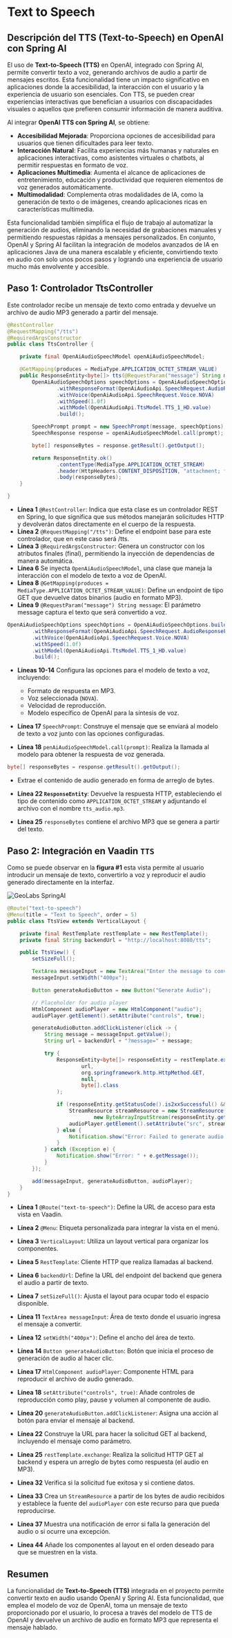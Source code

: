 # **Text to Speech**

## **Descripción del TTS (Text-to-Speech) en OpenAI con Spring AI**

El uso de **Text-to-Speech (TTS)** en OpenAI, integrado con Spring AI, permite convertir texto a voz, generando archivos de audio a partir de mensajes escritos. Esta funcionalidad tiene un impacto significativo en aplicaciones donde la accesibilidad, la interacción con el usuario y la experiencia de usuario son esenciales. Con TTS, se pueden crear experiencias interactivas que benefician a usuarios con discapacidades visuales o aquellos que prefieren consumir información de manera auditiva.

Al integrar **OpenAI TTS con Spring AI**, se obtiene:

- **Accesibilidad Mejorada**: Proporciona opciones de accesibilidad para usuarios que tienen dificultades para leer texto.
- **Interacción Natural**: Facilita experiencias más humanas y naturales en aplicaciones interactivas, como asistentes virtuales o chatbots, al permitir respuestas en formato de voz.
- **Aplicaciones Multimedia**: Aumenta el alcance de aplicaciones de entretenimiento, educación y productividad que requieren elementos de voz generados automáticamente.
- **Multimodalidad**: Complementa otras modalidades de IA, como la generación de texto o de imágenes, creando aplicaciones ricas en características multimedia.

Esta funcionalidad también simplifica el flujo de trabajo al automatizar la generación de audios, eliminando la necesidad de grabaciones manuales y permitiendo respuestas rápidas a mensajes personalizados. En conjunto, OpenAI y Spring AI facilitan la integración de modelos avanzados de IA en aplicaciones Java de una manera escalable y eficiente, convirtiendo texto en audio con solo unos pocos pasos y logrando una experiencia de usuario mucho más envolvente y accesible.

## **Paso 1: Controlador TtsController**

Este controlador recibe un mensaje de texto como entrada y devuelve un archivo de audio MP3 generado a partir del mensaje.

```java title="TtsController.java" linenums="1"
@RestController
@RequestMapping("/tts")
@RequiredArgsConstructor
public class TtsController {

    private final OpenAiAudioSpeechModel openAiAudioSpeechModel;

    @GetMapping(produces = MediaType.APPLICATION_OCTET_STREAM_VALUE)
    public ResponseEntity<byte[]> tts(@RequestParam("message") String message) throws Exception {
        OpenAiAudioSpeechOptions speechOptions = OpenAiAudioSpeechOptions.builder()
                .withResponseFormat(OpenAiAudioApi.SpeechRequest.AudioResponseFormat.MP3)
                .withVoice(OpenAiAudioApi.SpeechRequest.Voice.NOVA)
                .withSpeed(1.0f)
                .withModel(OpenAiAudioApi.TtsModel.TTS_1_HD.value)
                .build();

        SpeechPrompt prompt = new SpeechPrompt(message, speechOptions);
        SpeechResponse response = openAiAudioSpeechModel.call(prompt);

        byte[] responseBytes = response.getResult().getOutput();

        return ResponseEntity.ok()
                .contentType(MediaType.APPLICATION_OCTET_STREAM)
                .header(HttpHeaders.CONTENT_DISPOSITION, "attachment; filename=\"tts_audio.mp3\"")
                .body(responseBytes);
    }

}
```

- **Línea 1** `@RestController`: Indica que esta clase es un controlador REST en Spring, lo que significa que sus métodos manejarán solicitudes HTTP y devolverán datos directamente en el cuerpo de la respuesta.
- **Línea 2** `@RequestMapping("/tts")`: Define el endpoint base para este controlador, que en este caso será /tts.
- **Línea 3** `@RequiredArgsConstructor`: Genera un constructor con los atributos finales (final), permitiendo la inyección de dependencias de manera automática.
- **Línea 6** Se inyecta `OpenAiAudioSpeechModel`, una clase que maneja la interacción con el modelo de texto a voz de OpenAI.
- **Línea 8** `@GetMapping(produces = MediaType.APPLICATION_OCTET_STREAM_VALUE)`: Define un endpoint de tipo GET que devuelve datos binarios (audio en formato MP3).
- **Línea 9** `@RequestParam("message") String message`: El parámetro message captura el texto que será convertido a voz.

```java
OpenAiAudioSpeechOptions speechOptions = OpenAiAudioSpeechOptions.builder()
        .withResponseFormat(OpenAiAudioApi.SpeechRequest.AudioResponseFormat.MP3)
        .withVoice(OpenAiAudioApi.SpeechRequest.Voice.NOVA)
        .withSpeed(1.0f)
        .withModel(OpenAiAudioApi.TtsModel.TTS_1_HD.value)
        .build();
```

- **Líneas 10-14** Configura las opciones para el modelo de texto a voz, incluyendo:
    - Formato de respuesta en MP3.
    - Voz seleccionada (`NOVA`).
    - Velocidad de reproducción.
    - Modelo específico de OpenAI para la síntesis de voz.

- **Línea 17** `SpeechPrompt`: Construye el mensaje que se enviará al modelo de texto a voz junto con las opciones configuradas.
- **Línea 18** `penAiAudioSpeechModel.call(prompt)`: Realiza la llamada al modelo para obtener la respuesta de voz generada.

```java
byte[] responseBytes = response.getResult().getOutput();
```

- Extrae el contenido de audio generado en forma de arreglo de bytes.

- **Línea 22 `ResponseEntity`**: Devuelve la respuesta HTTP, estableciendo el tipo de contenido como `APPLICATION_OCTET_STREAM` y adjuntando el archivo con el nombre `tts_audio.mp3`.
- **Línea 25** `responseBytes` contiene el archivo MP3 que se genera a partir del texto.

## **Paso 2: Integración en Vaadin `TTS`**

Como se puede observar en la **figura #1** esta vista permite al usuario introducir un mensaje de texto, convertirlo a voz y reproducir el audio generado directamente en la interfaz.

![GeoLabs SpringAI](./files/SpringAI-09.png "GeoLabs SpringAI")

```java title="TtsController.java" linenums="1"
@Route("text-to-speech")
@Menu(title = "Text to Speech", order = 5)
public class TtsView extends VerticalLayout {

    private final RestTemplate restTemplate = new RestTemplate();
    private final String backendUrl = "http://localhost:8080/tts";

    public TtsView() {
        setSizeFull();

        TextArea messageInput = new TextArea("Enter the message to convert to speech:");
        messageInput.setWidth("400px");

        Button generateAudioButton = new Button("Generate Audio");

        // Placeholder for audio player
        HtmlComponent audioPlayer = new HtmlComponent("audio");
        audioPlayer.getElement().setAttribute("controls", true);

        generateAudioButton.addClickListener(click -> {
            String message = messageInput.getValue();
            String url = backendUrl + "?message=" + message;

            try {
                ResponseEntity<byte[]> responseEntity = restTemplate.exchange(
                        url,
                        org.springframework.http.HttpMethod.GET,
                        null,
                        byte[].class
                );

                if (responseEntity.getStatusCode().is2xxSuccessful() && responseEntity.getBody() != null) {
                    StreamResource streamResource = new StreamResource("tts_audio.mp3", () ->
                            new ByteArrayInputStream(responseEntity.getBody()));
                    audioPlayer.getElement().setAttribute("src", streamResource);
                } else {
                    Notification.show("Error: Failed to generate audio.");
                }
            } catch (Exception e) {
                Notification.show("Error: " + e.getMessage());
            }
        });

        add(messageInput, generateAudioButton, audioPlayer);
    }
}
```

- **Línea 1** `@Route("text-to-speech")`: Define la URL de acceso para esta vista en Vaadin.
- **Línea 2** `@Menu`: Etiqueta personalizada para integrar la vista en el menú.
- **Línea 3** `VerticalLayout`: Utiliza un layout vertical para organizar los componentes.

- **Línea 5** `RestTemplate`: Cliente HTTP que realiza llamadas al backend.
- **Línea 6** `backendUrl`: Define la URL del endpoint del backend que genera el audio a partir de texto.

- **Línea 7** `setSizeFull()`: Ajusta el layout para ocupar todo el espacio disponible.

- **Línea 11** `TextArea messageInput`: Área de texto donde el usuario ingresa el mensaje a convertir.
- **Línea 12** `setWidth("400px")`: Define el ancho del área de texto.

- **Línea 14** `Button generateAudioButton`: Botón que inicia el proceso de generación de audio al hacer clic.

- **Línea 17** `HtmlComponent audioPlayer`: Componente HTML para reproducir el archivo de audio generado.
- **Línea 18** `setAttribute("controls", true)`: Añade controles de reproducción como play, pause y volumen al componente de audio.

- **Línea 20** `generateAudioButton.addClickListener`: Asigna una acción al botón para enviar el mensaje al backend.
- **Línea 22** Construye la URL para hacer la solicitud GET al backend, incluyendo el mensaje como parámetro.

- **Línea 25** `restTemplate.exchange`: Realiza la solicitud HTTP GET al backend y espera un arreglo de bytes como respuesta (el audio en MP3).

- **Línea 32** Verifica si la solicitud fue exitosa y si contiene datos.
- **Línea 33** Crea un `StreamResource` a partir de los bytes de audio recibidos y establece la fuente del `audioPlayer` con este recurso para que pueda reproducirse.

- **Línea 37** Muestra una notificación de error si falla la generación del audio o si ocurre una excepción.

- **Línea 44** Añade los componentes al layout en el orden deseado para que se muestren en la vista.

## **Resumen**

La funcionalidad de **Text-to-Speech (TTS)** integrada en el proyecto permite convertir texto en audio usando OpenAI y Spring AI. Esta funcionalidad, que emplea el modelo de voz de OpenAI, toma un mensaje de texto proporcionado por el usuario, lo procesa a través del modelo de TTS de OpenAI y devuelve un archivo de audio en formato MP3 que representa el mensaje hablado.